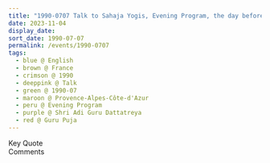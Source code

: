 ```yaml
---
title: "1990-0707 Talk to Sahaja Yogis, Evening Program, the day before Guru Pūjā, Camp Site, Island in the NW side of Avignon, Provence-Alpes-Côte-d'Azur, France"
date: 2023-11-04
display_date: 
sort_date: 1990-07-07
permalink: /events/1990-0707
tags:
  - blue @ English
  - brown @ France
  - crimson @ 1990
  - deeppink @ Talk
  - green @ 1990-07
  - maroon @ Provence-Alpes-Côte-d'Azur
  - peru @ Evening Program
  - purple @ Shri Adi Guru Dattatreya
  - red @ Guru Puja
---
```


<wave-list>
  <list-title color="green" width="75">Key Quote</list-title>
  <list-item color="BlanchedAlmond"  width="200"></list-item>
  <list-item color="Lavender"></list-item>
  <list-item color="BlanchedAlmond"></list-item>
</wave-list>

<br>

<wave-list>
  <list-title color="green" width="75">Comments</list-title>
  <list-item color="BlanchedAlmond"  width="200"></list-item>
  <list-item color="Lavender"></list-item>
  <list-item color="BlanchedAlmond"></list-item>
</wave-list>